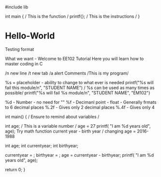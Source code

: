 #include lib

int main { / This is the function /
printf{}; / This is the instructions /
}

# Hello-World
Testing format

What we want - Welcome to EE102 Tutorial
Here you will learn how to master coding in C

/n new line
/t new tab
/a alert
Comments /This is my program/

%s = placeholder - ability to change to what ever is needed
printf("%s will fail this module/n", "STUDENT NAME") / %s can be used as many times as possible/
printf("%s will fail %s module/n", "STUDENT NAME", "EM102")

%d - Number - no need for ""
%f - Decimanl point - float - Generally frmats to 6 decimal places
%.2f - Gives only 2 decimal places
%.4f - Gives only 4 


int main()
{
/ Ensure to remind about variables /

int age; / This is a variable number / 
age = 27
printf( "I am %d years old", age);
Try math function current year - birth year / changing age = 2016-1988

int age;
int currentyear;
int birthyear;

currentyear = ;
birthyear = ;
age = currentyear - birthyear;
printf( "I am %d years old", age);

return 0;
}
